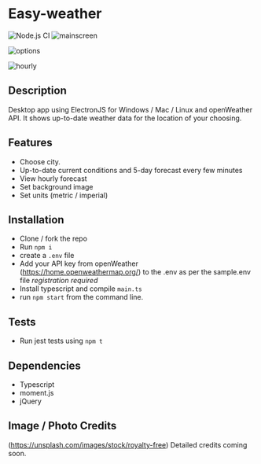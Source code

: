 # Easy-weather
![Node.js CI](https://github.com/davideastmond/easy-weather/workflows/Node.js%20CI/badge.svg)
![mainscreen](https://github.com/davideastmond/easy-weather/blob/master/docs/img/May_04_main_weather.jpg)

![options](https://github.com/davideastmond/easy-weather/blob/master/docs/img/May_04_settings_easy_weather.jpg)

![hourly](https://github.com/davideastmond/easy-weather/blob/master/docs/img/May_17_hourly.jpg)

## Description
Desktop app using ElectronJS for Windows / Mac / Linux and openWeather API.
It shows up-to-date weather data for the location of your choosing.

## Features 
- Choose city.
- Up-to-date current conditions and 5-day forecast every few minutes
- View hourly forecast
- Set background image
- Set units (metric / imperial)

## Installation
- Clone / fork the repo
- Run `npm i`
- create a `.env` file
- Add your API key from openWeather (https://home.openweathermap.org/) to the 
  .env as per the sample.env file _registration required_
- Install typescript and compile `main.ts`
- run `npm start` from the command line.

## Tests
- Run jest tests using `npm t`

## Dependencies
- Typescript
- moment.js
- jQuery

## Image / Photo Credits
(https://unsplash.com/images/stock/royalty-free)
Detailed credits coming soon.